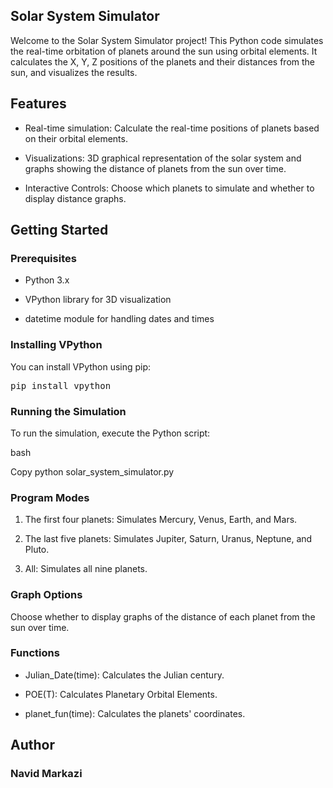 ## Solar System Simulator
Welcome to the Solar System Simulator project! This Python code simulates the real-time orbitation of planets around the sun using orbital elements. It calculates the X, Y, Z positions of the planets and their distances from the sun, and visualizes the results.

## Features
* Real-time simulation: Calculate the real-time positions of planets based on their orbital elements.
  
* Visualizations: 3D graphical representation of the solar system and graphs showing the distance of planets from the sun over time.

* Interactive Controls: Choose which planets to simulate and whether to display distance graphs.

## Getting Started
### Prerequisites
* Python 3.x

* VPython library for 3D visualization

* datetime module for handling dates and times

### Installing VPython
You can install VPython using pip:
<pre>
pip install vpython
</pre>
### Running the Simulation
To run the simulation, execute the Python script:

bash

Copy
python solar_system_simulator.py
### Program Modes
1. The first four planets: Simulates Mercury, Venus, Earth, and Mars.

2. The last five planets: Simulates Jupiter, Saturn, Uranus, Neptune, and Pluto.

3. All: Simulates all nine planets.

### Graph Options
Choose whether to display graphs of the distance of each planet from the sun over time.

### Functions
* Julian_Date(time): Calculates the Julian century.

* POE(T): Calculates Planetary Orbital Elements.

* planet_fun(time): Calculates the planets' coordinates.


## Author
### Navid Markazi

